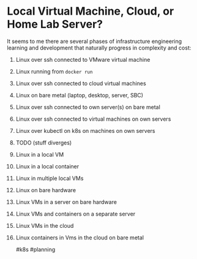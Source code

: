 # Local Virtual Machine, Cloud, or Home Lab Server?

It seems to me there are several phases of infrastructure engineering
learning and development that naturally progress in complexity and cost:

1. Linux over ssh connected to VMware virtual machine
1. Linux running from `docker run`
1. Linux over ssh connected to cloud virtual machines
1. Linux on bare metal (laptop, desktop, server, SBC)
1. Linux over ssh connected to own server(s) on bare metal
1. Linux over ssh connected to virtual machines on own servers
1. Linux over kubectl on k8s on machines on own servers

1. TODO (stuff diverges)

1. Linux in a local VM
1. Linux in a local container
1. Linux in multiple local VMs
1. Linux on bare hardware
1. Linux VMs in a server on bare hardware
1. Linux VMs and containers on a separate server
1. Linux VMs in the cloud
1. Linux containers in Vms in the cloud on bare metal

    #k8s #planning
